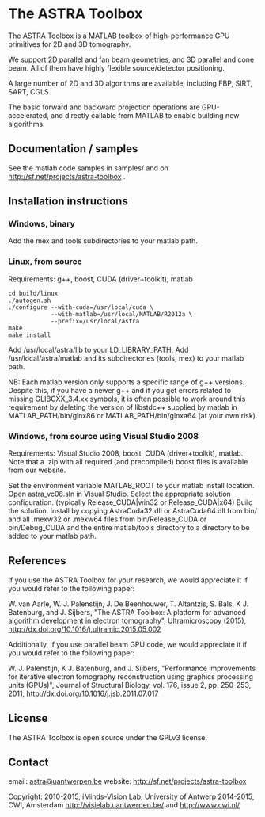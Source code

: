 # The ASTRA Toolbox

The ASTRA Toolbox is a MATLAB toolbox of high-performance GPU primitives for 2D and 3D tomography.

We support 2D parallel and fan beam geometries, and 3D parallel and cone beam.  All of them have highly flexible source/detector positioning.

A large number of 2D and 3D algorithms are available, including FBP, SIRT, SART, CGLS.

The basic forward and backward projection operations are GPU-accelerated, and directly callable from MATLAB to enable building new algorithms.



## Documentation / samples

See the matlab code samples in samples/ and on http://sf.net/projects/astra-toolbox .


## Installation instructions

### Windows, binary

Add the mex and tools subdirectories to your matlab path.

### Linux, from source

Requirements: g++, boost, CUDA (driver+toolkit), matlab

```
cd build/linux
./autogen.sh
./configure --with-cuda=/usr/local/cuda \
            --with-matlab=/usr/local/MATLAB/R2012a \
            --prefix=/usr/local/astra
make
make install
```
Add /usr/local/astra/lib to your LD_LIBRARY_PATH.
Add /usr/local/astra/matlab and its subdirectories (tools, mex)
  to your matlab path.


NB: Each matlab version only supports a specific range of g++ versions.
Despite this, if you have a newer g++ and if you get errors related to missing
GLIBCXX_3.4.xx symbols, it is often possible to work around this requirement
by deleting the version of libstdc++ supplied by matlab in
MATLAB_PATH/bin/glnx86 or MATLAB_PATH/bin/glnxa64 (at your own risk).


### Windows, from source using Visual Studio 2008

Requirements: Visual Studio 2008, boost, CUDA (driver+toolkit), matlab.
Note that a .zip with all required (and precompiled) boost files is
  available from our website.

Set the environment variable MATLAB_ROOT to your matlab install location.
Open astra_vc08.sln in Visual Studio.
Select the appropriate solution configuration.
  (typically Release_CUDA|win32 or Release_CUDA|x64)
Build the solution.
Install by copying AstraCuda32.dll or AstraCuda64.dll from bin/ and
  all .mexw32 or .mexw64 files from bin/Release_CUDA or bin/Debug_CUDA
  and the entire matlab/tools directory to a directory to be added to
  your matlab path.


## References

If you use the ASTRA Toolbox for your research, we would appreciate it if you would refer to the following paper:

W. van Aarle, W. J. Palenstijn, J. De Beenhouwer, T. Altantzis, S. Bals,  K J. Batenburg, and J. Sijbers, "The ASTRA Toolbox: A platform for advanced algorithm development in electron tomography", Ultramicroscopy (2015), http://dx.doi.org/10.1016/j.ultramic.2015.05.002

Additionally, if you use parallel beam GPU code, we would appreciate it if you would refer to the following paper:

W. J. Palenstijn, K J. Batenburg, and J. Sijbers, "Performance improvements for iterative electron tomography reconstruction using graphics processing units (GPUs)", Journal of Structural Biology, vol. 176, issue 2, pp. 250-253, 2011, http://dx.doi.org/10.1016/j.jsb.2011.07.017


## License

The ASTRA Toolbox is open source under the GPLv3 license.

## Contact

email: astra@uantwerpen.be
website: http://sf.net/projects/astra-toolbox

Copyright: 2010-2015, iMinds-Vision Lab, University of Antwerp
           2014-2015, CWI, Amsterdam
           http://visielab.uantwerpen.be/ and http://www.cwi.nl/
